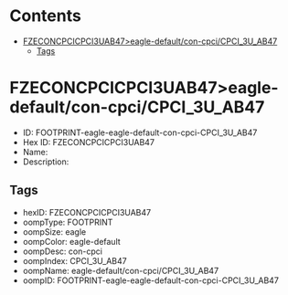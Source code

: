 



Contents
========

* [FZECONCPCICPCI3UAB47>eagle-default/con-cpci/CPCI_3U_AB47](#fzeconcpcicpci3uab47eagle-defaultcon-cpcicpci_3u_ab47)
	* [Tags](#tags)

# FZECONCPCICPCI3UAB47>eagle-default/con-cpci/CPCI_3U_AB47

- ID: FOOTPRINT-eagle-eagle-default-con-cpci-CPCI_3U_AB47
- Hex ID: FZECONCPCICPCI3UAB47
- Name: 
- Description: 

## Tags

- hexID: FZECONCPCICPCI3UAB47
- oompType: FOOTPRINT
- oompSize: eagle
- oompColor: eagle-default
- oompDesc: con-cpci
- oompIndex: CPCI_3U_AB47
- oompName: eagle-default/con-cpci/CPCI_3U_AB47
- oompID: FOOTPRINT-eagle-eagle-default-con-cpci-CPCI_3U_AB47
